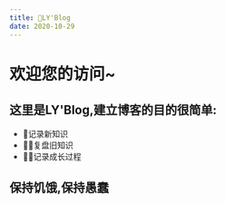 ```yaml
---
title: 🤖LY'Blog 
date: 2020-10-29
---
```


# **欢迎您的访问~**

## 这里是**LY'Blog**,建立博客的目的很简单:
* 💬记录新知识
* 🙆‍♂复盘旧知识
* 👨‍🎓记录成长过程
## 保持饥饿,保持愚蠢


